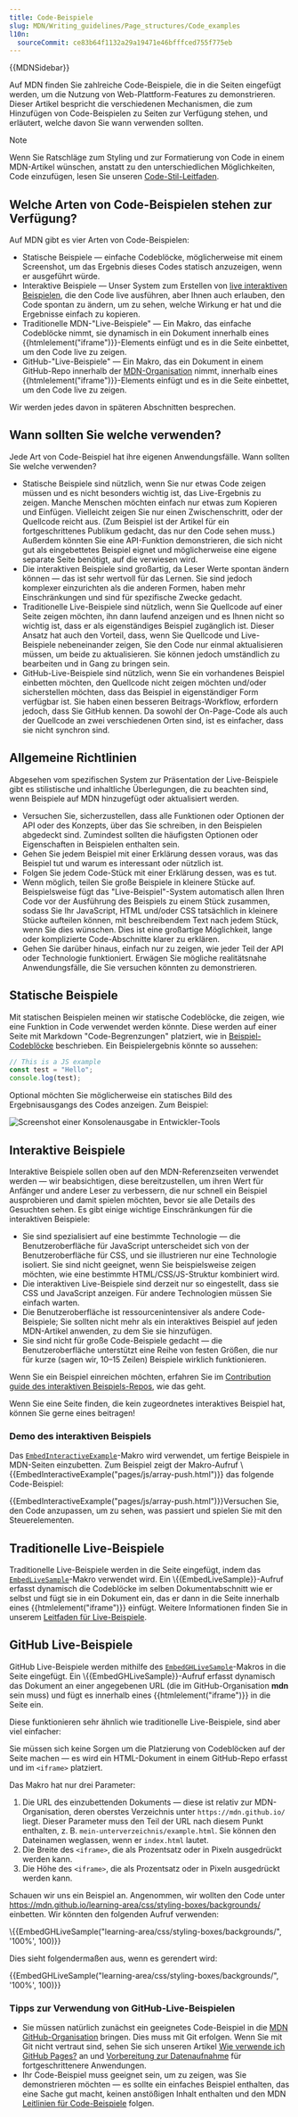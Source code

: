 ```yaml
---
title: Code-Beispiele
slug: MDN/Writing_guidelines/Page_structures/Code_examples
l10n:
  sourceCommit: ce83b64f1132a29a19471e46bfffced755f775eb
---
```


{{MDNSidebar}}

Auf MDN finden Sie zahlreiche Code-Beispiele, die in die Seiten eingefügt werden, um die Nutzung von Web-Plattform-Features zu demonstrieren. Dieser Artikel bespricht die verschiedenen Mechanismen, die zum Hinzufügen von Code-Beispielen zu Seiten zur Verfügung stehen, und erläutert, welche davon Sie wann verwenden sollten.

> [!NOTE]
> Wenn Sie Ratschläge zum Styling und zur Formatierung von Code in einem MDN-Artikel wünschen, anstatt zu den unterschiedlichen Möglichkeiten, Code einzufügen, lesen Sie unseren [Code-Stil-Leitfaden](/de/docs/MDN/Writing_guidelines/Writing_style_guide/Code_style_guide).

## Welche Arten von Code-Beispielen stehen zur Verfügung?

Auf MDN gibt es vier Arten von Code-Beispielen:

- Statische Beispiele — einfache Codeblöcke, möglicherweise mit einem Screenshot, um das Ergebnis dieses Codes statisch anzuzeigen, wenn er ausgeführt würde.
- Interaktive Beispiele — Unser System zum Erstellen von [live interaktiven Beispielen](https://github.com/mdn/interactive-examples), die den Code live ausführen, aber Ihnen auch erlauben, den Code spontan zu ändern, um zu sehen, welche Wirkung er hat und die Ergebnisse einfach zu kopieren.
- Traditionelle MDN-"Live-Beispiele" — Ein Makro, das einfache Codeblöcke nimmt, sie dynamisch in ein Dokument innerhalb eines {{htmlelement("iframe")}}-Elements einfügt und es in die Seite einbettet, um den Code live zu zeigen.
- GitHub-"Live-Beispiele" — Ein Makro, das ein Dokument in einem GitHub-Repo innerhalb der [MDN-Organisation](https://github.com/mdn/) nimmt, innerhalb eines {{htmlelement("iframe")}}-Elements einfügt und es in die Seite einbettet, um den Code live zu zeigen.

Wir werden jedes davon in späteren Abschnitten besprechen.

## Wann sollten Sie welche verwenden?

Jede Art von Code-Beispiel hat ihre eigenen Anwendungsfälle. Wann sollten Sie welche verwenden?

- Statische Beispiele sind nützlich, wenn Sie nur etwas Code zeigen müssen und es nicht besonders wichtig ist, das Live-Ergebnis zu zeigen. Manche Menschen möchten einfach nur etwas zum Kopieren und Einfügen. Vielleicht zeigen Sie nur einen Zwischenschritt, oder der Quellcode reicht aus. (Zum Beispiel ist der Artikel für ein fortgeschrittenes Publikum gedacht, das nur den Code sehen muss.) Außerdem könnten Sie eine API-Funktion demonstrieren, die sich nicht gut als eingebettetes Beispiel eignet und möglicherweise eine eigene separate Seite benötigt, auf die verwiesen wird.
- Die interaktiven Beispiele sind großartig, da Leser Werte spontan ändern können — das ist sehr wertvoll für das Lernen. Sie sind jedoch komplexer einzurichten als die anderen Formen, haben mehr Einschränkungen und sind für spezifische Zwecke gedacht.
- Traditionelle Live-Beispiele sind nützlich, wenn Sie Quellcode auf einer Seite zeigen möchten, ihn dann laufend anzeigen und es Ihnen nicht so wichtig ist, dass er als eigenständiges Beispiel zugänglich ist. Dieser Ansatz hat auch den Vorteil, dass, wenn Sie Quellcode und Live-Beispiele nebeneinander zeigen, Sie den Code nur einmal aktualisieren müssen, um beide zu aktualisieren. Sie können jedoch umständlich zu bearbeiten und in Gang zu bringen sein.
- GitHub-Live-Beispiele sind nützlich, wenn Sie ein vorhandenes Beispiel einbetten möchten, den Quellcode nicht zeigen möchten und/oder sicherstellen möchten, dass das Beispiel in eigenständiger Form verfügbar ist. Sie haben einen besseren Beitrags-Workflow, erfordern jedoch, dass Sie GitHub kennen. Da sowohl der On-Page-Code als auch der Quellcode an zwei verschiedenen Orten sind, ist es einfacher, dass sie nicht synchron sind.

## Allgemeine Richtlinien

Abgesehen vom spezifischen System zur Präsentation der Live-Beispiele gibt es stilistische und inhaltliche Überlegungen, die zu beachten sind, wenn Beispiele auf MDN hinzugefügt oder aktualisiert werden.

- Versuchen Sie, sicherzustellen, dass alle Funktionen oder Optionen der API oder des Konzepts, über das Sie schreiben, in den Beispielen abgedeckt sind. Zumindest sollten die häufigsten Optionen oder Eigenschaften in Beispielen enthalten sein.
- Gehen Sie jedem Beispiel mit einer Erklärung dessen voraus, was das Beispiel tut und warum es interessant oder nützlich ist.
- Folgen Sie jedem Code-Stück mit einer Erklärung dessen, was es tut.
- Wenn möglich, teilen Sie große Beispiele in kleinere Stücke auf. Beispielsweise fügt das "Live-Beispiel"-System automatisch allen Ihren Code vor der Ausführung des Beispiels zu einem Stück zusammen, sodass Sie Ihr JavaScript, HTML und/oder CSS tatsächlich in kleinere Stücke aufteilen können, mit beschreibendem Text nach jedem Stück, wenn Sie dies wünschen. Dies ist eine großartige Möglichkeit, lange oder komplizierte Code-Abschnitte klarer zu erklären.
- Gehen Sie darüber hinaus, einfach nur zu zeigen, wie jeder Teil der API oder Technologie funktioniert. Erwägen Sie mögliche realitätsnahe Anwendungsfälle, die Sie versuchen könnten zu demonstrieren.

## Statische Beispiele

Mit statischen Beispielen meinen wir statische Codeblöcke, die zeigen, wie eine Funktion in Code verwendet werden könnte. Diese werden auf einer Seite mit Markdown "Code-Begrenzungen" platziert, wie in [Beispiel-Codeblöcke](/de/docs/MDN/Writing_guidelines/Howto/Markdown_in_MDN#example_code_blocks) beschrieben. Ein Beispielergebnis könnte so aussehen:

```js
// This is a JS example
const test = "Hello";
console.log(test);
```

Optional möchten Sie möglicherweise ein statisches Bild des Ergebnisausgangs des Codes anzeigen. Zum Beispiel:

![Screenshot einer Konsolenausgabe in Entwickler-Tools](console-example.png)

## Interaktive Beispiele

Interaktive Beispiele sollen oben auf den MDN-Referenzseiten verwendet werden — wir beabsichtigen, diese bereitzustellen, um ihren Wert für Anfänger und andere Leser zu verbessern, die nur schnell ein Beispiel ausprobieren und damit spielen möchten, bevor sie alle Details des Gesuchten sehen. Es gibt einige wichtige Einschränkungen für die interaktiven Beispiele:

- Sie sind spezialisiert auf eine bestimmte Technologie — die Benutzeroberfläche für JavaScript unterscheidet sich von der Benutzeroberfläche für CSS, und sie illustrieren nur eine Technologie isoliert. Sie sind nicht geeignet, wenn Sie beispielsweise zeigen möchten, wie eine bestimmte HTML/CSS/JS-Struktur kombiniert wird.
- Die interaktiven Live-Beispiele sind derzeit nur so eingestellt, dass sie CSS und JavaScript anzeigen. Für andere Technologien müssen Sie einfach warten.
- Die Benutzeroberfläche ist ressourcenintensiver als andere Code-Beispiele; Sie sollten nicht mehr als ein interaktives Beispiel auf jeden MDN-Artikel anwenden, zu dem Sie sie hinzufügen.
- Sie sind nicht für große Code-Beispiele gedacht — die Benutzeroberfläche unterstützt eine Reihe von festen Größen, die nur für kurze (sagen wir, 10–15 Zeilen) Beispiele wirklich funktionieren.

Wenn Sie ein Beispiel einreichen möchten, erfahren Sie im [Contribution guide des interaktiven Beispiels-Repos](https://github.com/mdn/interactive-examples/blob/main/CONTRIBUTING.md), wie das geht.

Wenn Sie eine Seite finden, die kein zugeordnetes interaktives Beispiel hat, können Sie gerne eines beitragen!

### Demo des interaktiven Beispiels

Das [`EmbedInteractiveExample`](https://github.com/mdn/yari/blob/main/kumascript/macros/EmbedInteractiveExample.ejs)-Makro wird verwendet, um fertige Beispiele in MDN-Seiten einzubetten. Zum Beispiel zeigt der Makro-Aufruf \\{{EmbedInteractiveExample("pages/js/array-push.html")}} das folgende Code-Beispiel:

{{EmbedInteractiveExample("pages/js/array-push.html")}}Versuchen Sie, den Code anzupassen, um zu sehen, was passiert und spielen Sie mit den Steuerelementen.

## Traditionelle Live-Beispiele

Traditionelle Live-Beispiele werden in die Seite eingefügt, indem das [`EmbedLiveSample`](https://github.com/mdn/yari/blob/main/kumascript/macros/EmbedLiveSample.ejs)-Makro verwendet wird. Ein \\{{EmbedLiveSample}}-Aufruf erfasst dynamisch die Codeblöcke im selben Dokumentabschnitt wie er selbst und fügt sie in ein Dokument ein, das er dann in die Seite innerhalb eines {{htmlelement("iframe")}} einfügt. Weitere Informationen finden Sie in unserem [Leitfaden für Live-Beispiele](/de/docs/MDN/Writing_guidelines/Page_structures/Live_samples).

## GitHub Live-Beispiele

GitHub Live-Beispiele werden mithilfe des [`EmbedGHLiveSample`](https://github.com/mdn/yari/blob/main/kumascript/macros/EmbedGHLiveSample.ejs)-Makros in die Seite eingefügt. Ein \\{{EmbedGHLiveSample}}-Aufruf erfasst dynamisch das Dokument an einer angegebenen URL (die im GitHub-Organisation **mdn** sein muss) und fügt es innerhalb eines {{htmlelement("iframe")}} in die Seite ein.

Diese funktionieren sehr ähnlich wie traditionelle Live-Beispiele, sind aber viel einfacher:

Sie müssen sich keine Sorgen um die Platzierung von Codeblöcken auf der Seite machen — es wird ein HTML-Dokument in einem GitHub-Repo erfasst und im `<iframe>` platziert.

Das Makro hat nur drei Parameter:

1. Die URL des einzubettenden Dokuments — diese ist relativ zur MDN-Organisation, deren oberstes Verzeichnis unter `https://mdn.github.io/` liegt. Dieser Parameter muss den Teil der URL nach diesem Punkt enthalten, z. B. `mein-unterverzeichnis/example.html`. Sie können den Dateinamen weglassen, wenn er `index.html` lautet.
2. Die Breite des `<iframe>`, die als Prozentsatz oder in Pixeln ausgedrückt werden kann.
3. Die Höhe des `<iframe>`, die als Prozentsatz oder in Pixeln ausgedrückt werden kann.

Schauen wir uns ein Beispiel an. Angenommen, wir wollten den Code unter <https://mdn.github.io/learning-area/css/styling-boxes/backgrounds/> einbetten. Wir könnten den folgenden Aufruf verwenden:

\\{{EmbedGHLiveSample("learning-area/css/styling-boxes/backgrounds/", '100%', 100)}}

Dies sieht folgendermaßen aus, wenn es gerendert wird:

{{EmbedGHLiveSample("learning-area/css/styling-boxes/backgrounds/", '100%', 100)}}

### Tipps zur Verwendung von GitHub-Live-Beispielen

- Sie müssen natürlich zunächst ein geeignetes Code-Beispiel in die [MDN GitHub-Organisation](https://github.com/mdn/) bringen. Dies muss mit Git erfolgen. Wenn Sie mit Git nicht vertraut sind, sehen Sie sich unseren Artikel [Wie verwende ich GitHub Pages?](/de/docs/Learn/Common_questions/Tools_and_setup/Using_GitHub_pages) an und [Vorbereitung zur Datenaufnahme](/de/docs/MDN/Writing_guidelines/Page_structures/Compatibility_tables) für fortgeschrittenere Anwendungen.
- Ihr Code-Beispiel muss geeignet sein, um zu zeigen, was Sie demonstrieren möchten — es sollte ein einfaches Beispiel enthalten, das eine Sache gut macht, keinen anstößigen Inhalt enthalten und den MDN [Leitlinien für Code-Beispiele](/de/docs/MDN/Writing_guidelines/Writing_style_guide/Code_style_guide) folgen.
